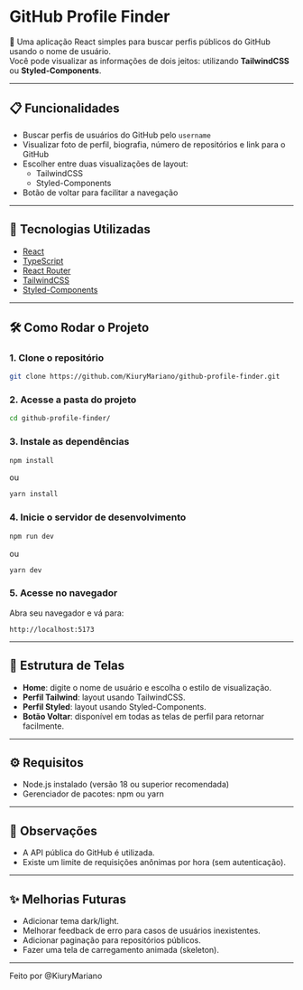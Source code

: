 # GitHub Profile Finder

🔎 Uma aplicação React simples para buscar perfis públicos do GitHub usando o nome de usuário.  
Você pode visualizar as informações de dois jeitos: utilizando **TailwindCSS** ou **Styled-Components**.

---

## 📋 Funcionalidades

- Buscar perfis de usuários do GitHub pelo `username`
- Visualizar foto de perfil, biografia, número de repositórios e link para o GitHub
- Escolher entre duas visualizações de layout:
  - TailwindCSS
  - Styled-Components
- Botão de voltar para facilitar a navegação

---

## 🚀 Tecnologias Utilizadas

- [React](https://react.dev/)
- [TypeScript](https://www.typescriptlang.org/)
- [React Router](https://reactrouter.com/)
- [TailwindCSS](https://tailwindcss.com/)
- [Styled-Components](https://styled-components.com/)

---

## 🛠️ Como Rodar o Projeto

### 1. Clone o repositório

```bash
git clone https://github.com/KiuryMariano/github-profile-finder.git
```

### 2. Acesse a pasta do projeto

```bash
cd github-profile-finder/
```

### 3. Instale as dependências

```bash
npm install
```
ou
```bash
yarn install
```

### 4. Inicie o servidor de desenvolvimento

```bash
npm run dev
```
ou
```bash
yarn dev
```

### 5. Acesse no navegador

Abra seu navegador e vá para:

```
http://localhost:5173
```

---

## 🎨 Estrutura de Telas

- **Home**: digite o nome de usuário e escolha o estilo de visualização.
- **Perfil Tailwind**: layout usando TailwindCSS.
- **Perfil Styled**: layout usando Styled-Components.
- **Botão Voltar**: disponível em todas as telas de perfil para retornar facilmente.

---

## ⚙️ Requisitos

- Node.js instalado (versão 18 ou superior recomendada)
- Gerenciador de pacotes: npm ou yarn

---

## 📌 Observações

- A API pública do GitHub é utilizada.
- Existe um limite de requisições anônimas por hora (sem autenticação).

---

## ✨ Melhorias Futuras

- Adicionar tema dark/light.
- Melhorar feedback de erro para casos de usuários inexistentes.
- Adicionar paginação para repositórios públicos.
- Fazer uma tela de carregamento animada (skeleton).

---

Feito por @KiuryMariano